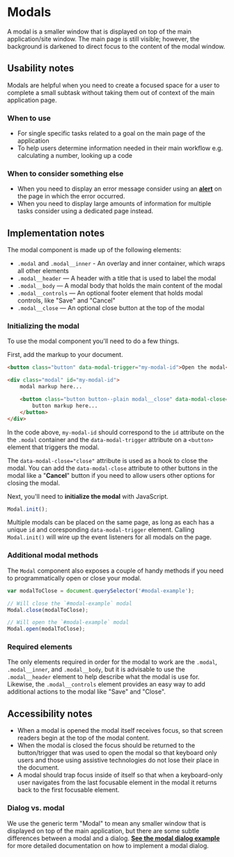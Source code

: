 # Modals

A modal is a smaller window that is displayed on top of the main application/site window. The main page is still visible; however, the background is darkened to direct focus to the content of the modal window.

## Usability notes

Modals are helpful when you need to create a focused space for a user to complete a small subtask without taking them out of context of the main application page.

### When to use

- For single specific tasks related to a goal on the main page of the application
- To help users determine information needed in their main workflow e.g. calculating a number, looking up a code

### When to consider something else

- When you need to display an error message consider using an [**alert**](link-to-alerts) on the page in which the error occurred.
- When you need to display large amounts of information for multiple tasks consider using a dedicated page instead.

## Implementation notes

The modal component is made up of the following elements:

- `.modal` and `.modal__inner` - An overlay and inner container, which wraps all other elements
- `.modal__header` — A header with a title that is used to label the modal
- `.modal__body` — A modal body that holds the main content of the modal
- `.modal__controls` — An optional footer element that holds modal controls, like "Save" and "Cancel"
- `.modal__close` — An optional close button at the top of the modal

### Initializing the modal

To use the modal component you'll need to do a few things.

First, add the markup to your document.
```html
<button class="button" data-modal-trigger="my-modal-id">Open the modal</button>

<div class="modal" id="my-modal-id">
    modal markup here...

    <button class="button button--plain modal__close" data-modal-close="close">
        button markup here...
    </button>
</div>
```

In the code above, `my-modal-id` should correspond to the `id` attribute on the the `.modal` container and the `data-modal-trigger` attribute on a `<button>` element that triggers the modal.

The `data-modal-close="close"` attribute is used as a hook to close the modal. You can add the `data-modal-close` attribute to other buttons in the modal like a "**Cancel**" button if you need to allow users other options for closing the modal.

Next, you'll need to **initialize the modal** with JavaScript.

```javascript
Modal.init();
```

Multiple modals can be placed on the same page, as long as each has a unique `id` and coresponding `data-modal-trigger` element. Calling `Modal.init()` will wire up the event listeners for all modals on the page.

### Additional modal methods
The `Modal` component also exposes a couple of handy methods if you need to programmatically open or close your modal.

```javascript
var modalToClose = document.querySelector('#modal-example');

// Will close the `#modal-example` modal
Modal.close(modalToClose);

// Will open the `#modal-example` modal
Modal.open(modalToClose);
```



### Required elements

The only elements required in order for the modal to work are the `.modal`, `.modal__inner`, and `.modal__body`, but it is advisable to use the `.modal__header` element to help describe what the modal is use for. Likewise, the `.modal__controls` element provides an easy way to add additional actions to the modal like "Save" and "Close".

## Accessibility notes

- When a modal is opened the modal itself receives focus, so that screen readers begin at the top of the modal content.
- When the modal is closed the focus should be returned to the button/trigger that was used to open the modal so that keyboard only users and those using assistive technologies do not lose their place in the document.
- A modal should trap focus inside of itself so that when a keyboard-only user navigates from the last focusable element in the modal it returns back to the first focusable element.

### Dialog vs. modal

We use the generic term "Modal" to mean any smaller window that is displayed on top of the main application, but there are some subtle differences between a modal and a dialog. [**See the modal dialog example**](/components/detail/modals--modal-dialog) for more detailed documentation on how to implement a modal dialog.
